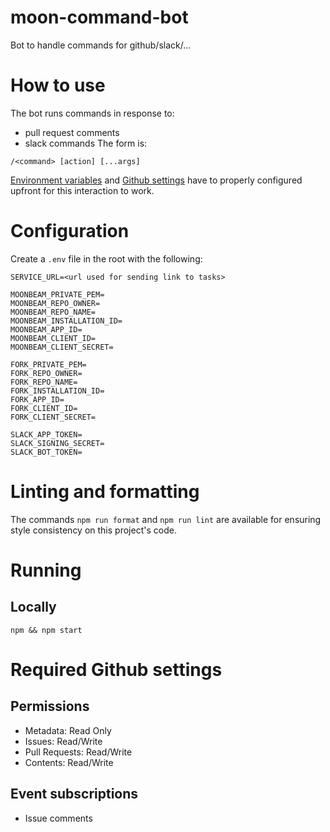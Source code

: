 # moon-command-bot

Bot to handle commands for github/slack/...

# How to use

The bot runs commands in response to:
* pull request comments
* slack commands
The form is:

`/<command> [action] [...args]`

[Environment variables](#configuration) and
[Github settings](#required-github-settings) have to properly configured
upfront for this interaction to work.

# Configuration

Create a `.env` file in the root with the following:

```
SERVICE_URL=<url used for sending link to tasks>

MOONBEAM_PRIVATE_PEM=
MOONBEAM_REPO_OWNER=
MOONBEAM_REPO_NAME=
MOONBEAM_INSTALLATION_ID=
MOONBEAM_APP_ID=
MOONBEAM_CLIENT_ID=
MOONBEAM_CLIENT_SECRET=

FORK_PRIVATE_PEM=
FORK_REPO_OWNER=
FORK_REPO_NAME=
FORK_INSTALLATION_ID=
FORK_APP_ID=
FORK_CLIENT_ID=
FORK_CLIENT_SECRET=

SLACK_APP_TOKEN=
SLACK_SIGNING_SECRET=
SLACK_BOT_TOKEN=
```

# Linting and formatting

The commands `npm run format` and `npm run lint` are available for ensuring
style consistency on this project's code.

# Running

## Locally

`npm && npm start`


# Required Github settings

## Permissions

* Metadata: Read Only
* Issues: Read/Write
* Pull Requests: Read/Write
* Contents: Read/Write

## Event subscriptions

* Issue comments
